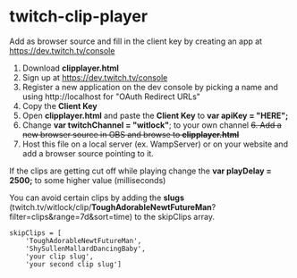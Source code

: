 # twitch-clip-player

Add as browser source and fill in the client key by creating an app at https://dev.twitch.tv/console

1. Download **clipplayer.html**
1. Sign up at https://dev.twitch.tv/console
2. Register a new application on the dev console by picking a name and using http://localhost for "OAuth Redirect URLs"
3. Copy the **Client Key**
4. Open **clipplayer.html** and paste the **Client Key** to **var apiKey = "HERE";**
5. Change **var twitchChannel = "witlock"**; to your own channel
~~6. Add a new browser source in OBS and browse to **clipplayer.html**~~
6. Host this file on a local server (ex. WampServer) or on your website and add a browser source pointing to it.

If the clips are getting cut off while playing change the **var playDelay = 2500;** to some higher value (milliseconds)

You can avoid certain clips by adding the **slugs** (twitch.tv/witlock/clip/**ToughAdorableNewtFutureMan**?filter=clips&range=7d&sort=time) to the skipClips array.

```
skipClips = [
    'ToughAdorableNewtFutureMan',
    'ShySullenMallardDancingBaby',
    'your clip slug',
    'your second clip slug']
```
